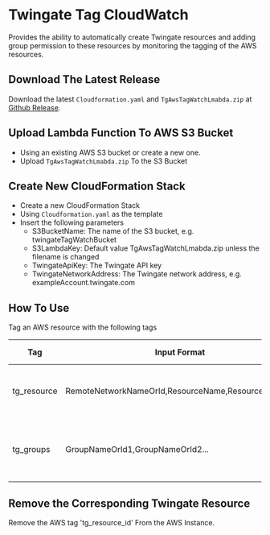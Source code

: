 # Twingate Tag CloudWatch

Provides the ability to automatically create Twingate resources and adding group permission to these resources by monitoring the tagging of the AWS resources.


## Download The Latest Release
Download the latest ```Cloudformation.yaml``` and ```TgAwsTagWatchLmabda.zip``` at [Github Release](https://github.com/Twingate-Labs/tg-aws-tag-sync/releases/latest).

## Upload Lambda Function To AWS S3 Bucket
- Using an existing AWS S3 bucket or create a new one.
- Upload ```TgAwsTagWatchLmabda.zip``` To the S3 Bucket

## Create New CloudFormation Stack
- Create a new CloudFormation Stack
- Using ```Cloudformation.yaml``` as the template
- Insert the following parameters
  - S3BucketName: The name of the S3 bucket, e.g. twingateTagWatchBucket
  - S3LambdaKey: Default value TgAwsTagWatchLmabda.zip unless the filename is changed
  - TwingateApiKey: The Twingate API key
  - TwingateNetworkAddress: The Twingate network address, e.g. exampleAccount.twingate.com

## How To Use
Tag an AWS resource with the following tags

| Tag         | Input Format                                       | Twingate Action                                   | AWS Action                                    |
|-------------|----------------------------------------------------|---------------------------------------------------|-----------------------------------------------|
| tg_resource | RemoteNetworkNameOrId,ResourceName,ResourceAddress | Create the resource in the Twingate               | adding tg_resource_id to the AWS resource tag |
| tg_groups   | GroupNameOrId1,GroupNameOrId2...                   | Add the defined groups into the Twingate resource | None                                          |

## Remove the Corresponding Twingate Resource
Remove the AWS tag 'tg_resource_id' From the AWS Instance.
